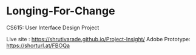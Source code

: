 # Longing-For-Change
CS615: User Interface Design Project

Live site : https://shrutivarade.github.io/Project-Insight/
Adobe Prototype: https://shorturl.at/FBOQa
